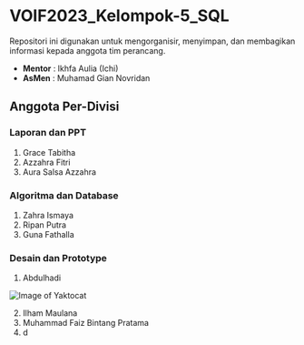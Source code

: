 # VOIF2023_Kelompok-5_SQL

Repositori ini digunakan untuk mengorganisir, menyimpan, dan membagikan informasi kepada anggota tim perancang.

- **Mentor** : Ikhfa Aulia (Ichi)
- **AsMen** : Muhamad Gian Novridan

## Anggota Per-Divisi

### Laporan dan PPT

1. Grace Tabitha
2. Azzahra Fitri
3. Aura Salsa Azzahra

### Algoritma dan Database

1. Zahra Ismaya
2. Ripan Putra
3. Guna Fathalla

### Desain dan Prototype

1. Abdulhadi

![Image of Yaktocat](https://i.kym-cdn.com/photos/images/newsfeed/002/652/421/280.jpg)

2. Ilham Maulana
3. Muhammad Faiz Bintang Pratama
4. d
